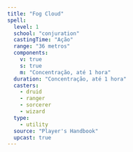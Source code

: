 ```yaml
---
title: "Fog Cloud"
spell:
  level: 1
  school: "conjuration"
  castingTime: "Ação"
  range: "36 metros"
  components:
    v: true
    s: true
    m: "Concentração, até 1 hora"
  duration: "Concentração, até 1 hora"
  casters:
    - druid
    - ranger
    - sorcerer
    - wizard
  type:
    - utility
  source: "Player's Handbook"
  upcast: true
---
```

